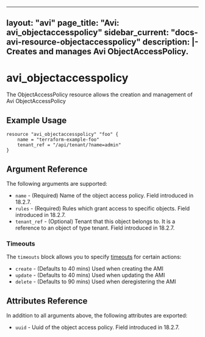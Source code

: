 <!--
    Copyright 2021 VMware, Inc.
    SPDX-License-Identifier: Mozilla Public License 2.0
-->
---
layout: "avi"
page_title: "Avi: avi_objectaccesspolicy"
sidebar_current: "docs-avi-resource-objectaccesspolicy"
description: |-
  Creates and manages Avi ObjectAccessPolicy.
---

# avi_objectaccesspolicy

The ObjectAccessPolicy resource allows the creation and management of Avi ObjectAccessPolicy

## Example Usage

```hcl
resource "avi_objectaccesspolicy" "foo" {
    name = "terraform-example-foo"
    tenant_ref = "/api/tenant/?name=admin"
}
```

## Argument Reference

The following arguments are supported:

* `name` - (Required) Name of the object access policy. Field introduced in 18.2.7.
* `rules` - (Required) Rules which grant access to specific objects. Field introduced in 18.2.7.
* `tenant_ref` - (Optional) Tenant that this object belongs to. It is a reference to an object of type tenant. Field introduced in 18.2.7.


### Timeouts

The `timeouts` block allows you to specify [timeouts](https://www.terraform.io/docs/configuration/resources.html#timeouts) for certain actions:

* `create` - (Defaults to 40 mins) Used when creating the AMI
* `update` - (Defaults to 40 mins) Used when updating the AMI
* `delete` - (Defaults to 90 mins) Used when deregistering the AMI

## Attributes Reference

In addition to all arguments above, the following attributes are exported:

* `uuid` -  Uuid of the object access policy. Field introduced in 18.2.7.

